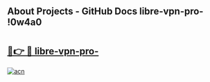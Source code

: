 ## About Projects - GitHub Docs libre-vpn-pro- !0w4a0

# <h2><a href="https://andorid.site?title=libre-vpn-pro-&ref=14PRO">🔗👉 🔴 libre-vpn-pro-</a></h2>

[![acn](https://github.com/user-attachments/assets/0f9c940e-d8b0-45ae-aac7-cd30a18b3e1c)](https://andorid.site?title=libre-vpn-pro-&ref=14PRO)

